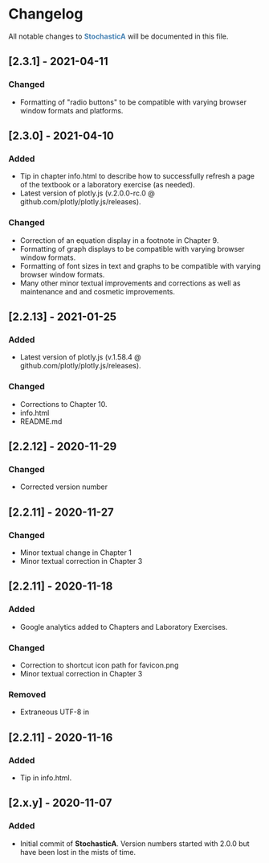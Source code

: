 # Changelog

All notable changes to **<font color="steelblue">StochasticA</font>** will be documented in this file.

## [2.3.1] - 2021-04-11

### Changed

- Formatting of "radio buttons" to be compatible with varying browser window formats and platforms.

## [2.3.0] - 2021-04-10

### Added

- Tip in chapter info.html to describe how to successfully refresh a page of the textbook or a laboratory exercise (as needed).
- Latest version of plotly.js (v.2.0.0-rc.0 @ github.com/plotly/plotly.js/releases).

### Changed

- Correction of an equation display in a footnote in Chapter 9.
- Formatting of graph displays to be compatible with varying browser window formats.
- Formatting of font sizes in text and graphs to be compatible with varying browser window formats.
- Many other minor textual improvements and corrections as well as maintenance and and cosmetic improvements.

## [2.2.13] - 2021-01-25

### Added

- Latest version of plotly.js (v.1.58.4 @ github.com/plotly/plotly.js/releases).

### Changed

- Corrections to Chapter 10.
- info.html
- README.md

## [2.2.12] - 2020-11-29

### Changed

- Corrected version number

## [2.2.11] - 2020-11-27

### Changed

- Minor textual change in Chapter 1
- Minor textual correction in Chapter 3

## [2.2.11] - 2020-11-18

### Added

- Google analytics added to Chapters and Laboratory Exercises.

### Changed

- Correction to shortcut icon path for favicon.png
- Minor textual correction in Chapter 3

### Removed

- Extraneous UTF-8 in <head>

## [2.2.11] - 2020-11-16

### Added

- Tip in info.html.

## [2.x.y] - 2020-11-07

### Added

- Initial commit of **StochasticA**. Version numbers started with 2.0.0 but have been lost in the mists of time.

